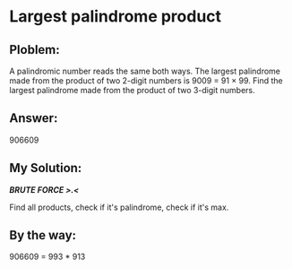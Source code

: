 # **Largest palindrome product**
## Ploblem:
A palindromic number reads the same both ways. The largest palindrome made from the product of two 2-digit numbers is 9009 = 91 × 99.
Find the largest palindrome made from the product of two 3-digit numbers.

## Answer:
906609

## My Solution:
***BRUTE FORCE >.<***

Find all products, check if it's palindrome, check if it's max.

## By the way: 
906609 = 993 * 913